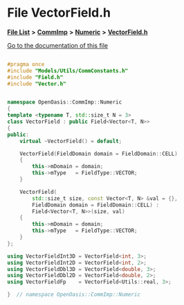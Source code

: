 

# File VectorField.h

[**File List**](files.md) **>** [**CommImp**](dir_6202b98a8704f42b1ea358646461643f.md) **>** [**Numeric**](dir_a0ece07902893bffce0f747cc8ee06c8.md) **>** [**VectorField.h**](_vector_field_8h.md)

[Go to the documentation of this file](_vector_field_8h.md)


```C++

#pragma once
#include "Models/Utils/CommConstants.h"
#include "Field.h"
#include "Vector.h"


namespace OpenOasis::CommImp::Numeric
{
template <typename T, std::size_t N = 3>
class VectorField : public Field<Vector<T, N>>
{
public:
    virtual ~VectorField() = default;

    VectorField(FieldDomain domain = FieldDomain::CELL)
    {
        this->mDomain = domain;
        this->mType   = FieldType::VECTOR;
    }

    VectorField(
        std::size_t size, const Vector<T, N> &val = {},
        FieldDomain domain = FieldDomain::CELL) :
        Field<Vector<T, N>>(size, val)
    {
        this->mDomain = domain;
        this->mType   = FieldType::VECTOR;
    }
};

using VectorFieldInt3D = VectorField<int, 3>;
using VectorFieldInt2D = VectorField<int, 2>;
using VectorFieldDbl3D = VectorField<double, 3>;
using VectorFieldDbl2D = VectorField<double, 2>;
using VectorFieldFp    = VectorField<Utils::real, 3>;

}  // namespace OpenOasis::CommImp::Numeric
```


